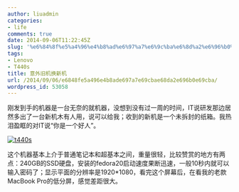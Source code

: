 ```yaml
---
author: liuadmin
categories:
- life
comments: true
date: 2014-09-06T11:22:45Z
slug: '%e6%84%8f%e5%a4%96%e4%b8%ad%e6%97%a7%e6%9c%ba%e6%8d%a2%e6%96%b0%e6%9c%ba'
tags:
- Lenovo
- T440s
title: 意外旧机换新机
url: /2014/09/06/e6848fe5a496e4b8ade697a7e69cbae68da2e696b0e69cba/
wordpress_id: 53058
---
```


刚发到手的机器是一台无奈的就机器，没想到没有过一周的时间，IT说研发那边居然多出了一台新机木有人用，说可以给我；收到的新机是一个未拆封的纸箱。我热泪盈眶的对IT说“你是一个好人”。

<!--more-->



[![t440s](http://7bv9gn.com1.z0.glb.clouddn.com/wp-content/uploads/2014/09/t440s.jpg)](http://7bv9gn.com1.z0.glb.clouddn.com/wp-content/uploads/2014/09/t440s.jpg)

这个机器基本上介于普通笔记本和超基本之间，重量很轻，比较赞赏的地方有两点：240GB的SSD硬盘，安装的fedora20启动速度果断迅速，一般10秒内就可以输入密码了；显示平面的分辨率是1920*1080，看完这个屏幕后，在看我的老款MacBook Pro的低分屏，感觉差距很大。
